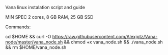 Vana linux instalation script and guide

MIN SPEC
2 cores, 8 GB RAM, 25 GB SSD

Commands:

cd $HOME && curl -O https://raw.githubusercontent.com/Alexjptz/Vana-node/master/vana_node.sh && chmod +x vana_node.sh && ./vana_node.sh && rm $HOME/vana_node.sh
